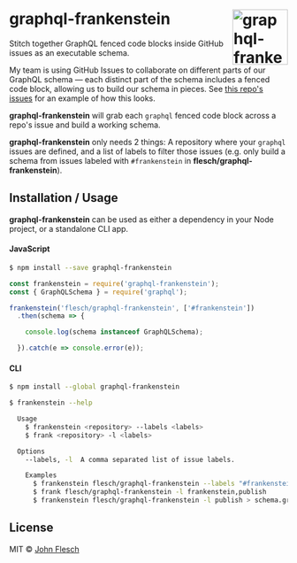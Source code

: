 # graphql-frankenstein <img alt="graphql-frankenstein" src="https://cloud.githubusercontent.com/assets/13259/25294561/53dd4cc8-26a5-11e7-94de-8d96eb321def.png" width="100" align="right">

Stitch together GraphQL fenced code blocks inside GitHub issues as an executable schema.

My team is using GitHub Issues to collaborate on different parts of our GraphQL schema — each distinct part of the schema includes a fenced code block, allowing us to build our schema in pieces. See [this repo's issues](https://github.com/flesch/graphql-frankenstein/issues) for an example of how this looks.

**graphql-frankenstein** will grab each `graphql` fenced code block across a repo's issue and build a working schema.

**graphql-frankenstein** only needs 2 things: A repository where your `graphql` issues are defined, and a list of labels to filter those issues (e.g. only build a schema from issues labeled with `#frankenstein` in **flesch/graphql-frankenstein**).

## Installation / Usage

**graphql-frankenstein** can be used as either a dependency in your Node project, or a standalone CLI app.

#### JavaScript

```bash
$ npm install --save graphql-frankenstein
```

```js
const frankenstein = require('graphql-frankenstein');
const { GraphQLSchema } = require('graphql');

frankenstein('flesch/graphql-frankenstein', ['#frankenstein'])
  .then(schema => {

    console.log(schema instanceof GraphQLSchema);

  }).catch(e => console.error(e));
```

#### CLI

```bash
$ npm install --global graphql-frankenstein
```

```bash
$ frankenstein --help

  Usage
    $ frankenstein <repository> --labels <labels>
    $ frank <repository> -l <labels>

  Options
    --labels, -l  A comma separated list of issue labels.

	Examples
      $ frankenstein flesch/graphql-frankenstein --labels "#frankenstein"
      $ frank flesch/graphql-frankenstein -l frankenstein,publish
      $ frankenstein flesch/graphql-frankenstein -l publish > schema.graphql

```

## License

MIT &copy; [John Flesch](https://github.com/flesch)
